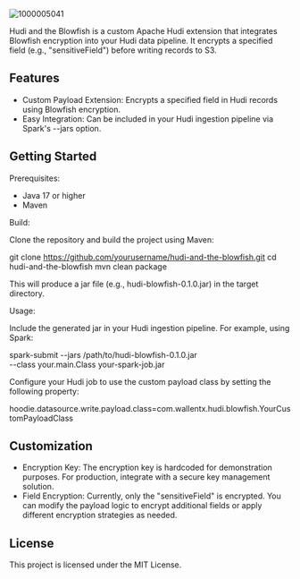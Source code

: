 ![1000005041](https://github.com/user-attachments/assets/48bd6592-cd24-480e-8ad2-aeb694040f50)

Hudi and the Blowfish is a custom Apache Hudi extension that integrates Blowfish encryption into your Hudi data pipeline.
It encrypts a specified field (e.g., "sensitiveField") before writing records to S3.

## Features

- Custom Payload Extension: Encrypts a specified field in Hudi records using Blowfish encryption.
- Easy Integration: Can be included in your Hudi ingestion pipeline via Spark's --jars option.

## Getting Started

Prerequisites:
- Java 17 or higher
- Maven

Build:

Clone the repository and build the project using Maven:

  git clone https://github.com/yourusername/hudi-and-the-blowfish.git
  cd hudi-and-the-blowfish
  mvn clean package

This will produce a jar file (e.g., hudi-blowfish-0.1.0.jar) in the target directory.

Usage:

Include the generated jar in your Hudi ingestion pipeline. For example, using Spark:

  spark-submit --jars /path/to/hudi-blowfish-0.1.0.jar \
    --class your.main.Class your-spark-job.jar

Configure your Hudi job to use the custom payload class by setting the following property:

  hoodie.datasource.write.payload.class=com.wallentx.hudi.blowfish.YourCustomPayloadClass

## Customization

- Encryption Key: The encryption key is hardcoded for demonstration purposes. For production, integrate with a secure key management solution.
- Field Encryption: Currently, only the "sensitiveField" is encrypted. You can modify the payload logic to encrypt additional fields or apply different encryption strategies as needed.

## License

This project is licensed under the MIT License.
